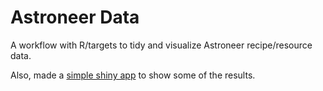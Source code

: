 # Astroneer Data
A workflow with R/targets to tidy and visualize Astroneer recipe/resource data.

Also, made a [simple shiny app](https://jhgb5.shinyapps.io/astroneer-recipe-network/) to show some of the results. 
